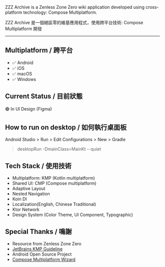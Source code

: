 ZZZ Archive is a Zenless Zone Zero wiki application developed using cross-platform technology: Compose Multiplatform.

ZZZ Archive 是一個絕區零的維基應用程式，使用跨平台技術: Compose Multiplatform 開發

---
## Multiplatform / 跨平台
- ✅ Android
- ✅ iOS
- ✅ macOS
- ✅ Windows

## Current Status / 目前狀態
🟢 In UI Design (Figma)

## How to run on desktop / 如何執行桌面板
Android Studio > Run > Edit Configurations > New > Gradle
> desktopRun -DmainClass=MainKt --quiet

## Tech Stack / 使用技術
- Multiplatform: KMP (Kotlin multiplatform)
- Shared UI: CMP (Compose multiplatform)
- Adaptive Layout
- Nested Navigation
- Koin DI
- Localization(English, Chinese Traditional)
- Ktor Network
- Design System (Color Theme, UI Component, Typographic)

## Special Thanks / 鳴謝
* Resource from Zenless Zone Zero
* [JetBrains KMP Guideline](https://www.jetbrains.com/help/kotlin-multiplatform-dev/get-started.html)
* Android Open Source Project
* [Compose Multiplatform Wizard](https://github.com/terrakok/Compose-Multiplatform-Wizard)
